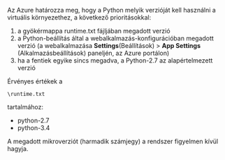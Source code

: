 Az Azure határozza meg, hogy a Python melyik verzióját kell használni a virtuális környezethez, a következő prioritásokkal:

1. a gyökérmappa runtime.txt fájljában megadott verzió
1. a Python-beállítás által a webalkalmazás-konfigurációban megadott verzió (a webalkalmazása **Settings**(Beállítások)  > **App Settings** (Alkalmazásbeállítások) paneljén, az Azure portálon)
1. ha a fentiek egyike sincs megadva, a Python-2.7 az alapértelmezett verzió

Érvényes értékek a 

    \runtime.txt

tartalmához:

- python-2.7
- python-3.4

A megadott mikroverziót (harmadik számjegy) a rendszer figyelmen kívül hagyja.



<!--HONumber=Jun16_HO2-->



